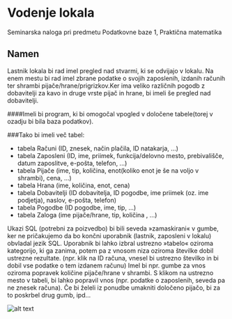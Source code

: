 Vodenje lokala
======
Seminarska naloga pri predmetu Podatkovne baze 1, Praktična matematika

Namen
------

Lastnik lokala bi rad imel pregled nad stvarmi, ki se odvijajo v lokalu. Na enem mestu bi rad imel zbrane podatke o svojih zaposlenih, izdanih računih ter shrambi pijače/hrane/prigrizkov.Ker ima veliko različnih pogodb z dobavitelji za kavo in druge vrste pijač in hrane, bi imeli še pregled nad dobavitelji. 

####Imeli bi program, ki bi omogočal vpogled v določene tabele(torej v ozadju bi bila baza podatkov).


###Tako bi imeli več tabel:
- tabela Računi (ID, znesek, način plačila, ID natakarja, ...)
- tabela Zaposleni (ID, ime, priimek, funkcija/delovno mesto, prebivališče, datum zaposlitve, e-pošta, telefon, ...)
- tabela Pijače (ime, tip, količina, enot(koliko enot je še na voljo v shrambi), cena, ...)
- tabela Hrana (ime, količina, enot, cena)
- tabela Dobavitelji (ID dobavitelja, ID pogodbe, ime priimek (oz. ime podjetja), naslov, e-pošta, telefon)
- tabela Pogodbe (ID pogodbe, ime, tip, ...)
- tabela Zaloga (ime pijače/hrane, tip, količina , ...)

Ukazi SQL (potrebni za poizvedbo) bi bili seveda »zamaskirani« v gumbe, ker ne pričakujemo da bo končni uporabnik (lastnik, zaposleni v lokalu) obvladal jezik SQL.
Uporabnik bi lahko izbral ustrezno »tabelo« oziroma kategorijo, ki ga zanima, potem pa z vnosom niza oziroma številke dobil ustrezne rezultate. (npr. klik na ID računa, vnesel bi ustrezno številko in bi dobil vse podatke o tem izdanem računu)
Imel bi npr. gumbe za vnos oziroma popravek količine pijače/hrane v shrambi. S klikom na ustrezno mesto v tabeli, bi lahko popravil vnos (npr. podatke o zaposlenih, seveda pa ne znesek računa).
Če bi želeli iz ponudbe umakniti določeno pijačo, bi za to poskrbel drug gumb, ipd…

![alt text](https://raw.githubusercontent.com/KrumJ12/Vodenje-lokala/master/Diagram.png "ER Diagram")
